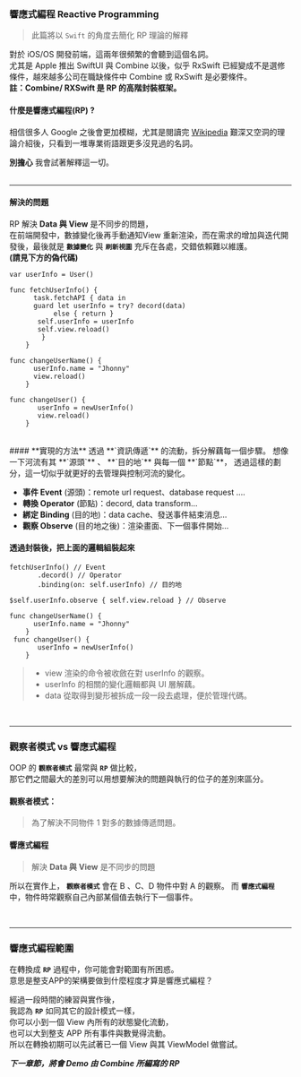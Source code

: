 ### 響應式編程 Reactive Programming  
> 此篇將以 `Swift` 的角度去簡化 RP 理論的解釋  
 
對於 iOS/OS 開發前端，這兩年很頻繁的會聽到這個名詞。  
尤其是 Apple 推出 SwiftUI 與 Combine 以後，似乎 RxSwift 已經變成不是選修條件，越來越多公司在職缺條件中 Combine 或 RxSwift 是必要條件。   
**註：Combine/ RXSwift 是 RP 的高階封裝框架。**  

#### 什麼是響應式編程(RP) ?
相信很多人 Google 之後會更加模糊，尤其是閱讀完 [Wikipedia](https://en.wikipedia.org/wiki/Reactive_programming) 艱深又空洞的理論介紹後，只看到一堆專業術語跟更多沒見過的名詞。    

**別擔心** 我會試著解釋這一切。   
<br>

---

#### **解決的問題**  

RP 解決 **Data 與 View** 是不同步的問題，  
在前端開發中，數據變化後再手動通知View 重新渲染，而在需求的增加與迭代開發後，最後就是 **`數據變化`** 與 **`刷新視圖`** 充斥在各處，交錯依賴難以維護。  
**(請見下方的偽代碼)**
 
```
var userInfo = User()  

func fetchUserInfo() {  
      task.fetchAPI { data in
      guard let userInfo = try? decord(data) 
           else { return }  
       self.userInfo = userInfo
       self.view.reload()
        }
    }

func changeUserName() {  
      userInfo.name = "Jhonny"  
      view.reload()  
    }

func changeUser() {  
       userInfo = newUserInfo()  
       view.reload()  
    } 
```
<br>
#### **實現的方法**
透過 **`資訊傳遞`** 的流動，拆分解藕每一個步驟。  
想像一下河流有其 **`源頭`** 、 **`目的地`** 與每一個 **`節點`**，  
透過這樣的劃分，這一切似乎就更好的去管理與控制河流的變化。  

- **事件 Event** (源頭)：remote url request、database request ....
- **轉換 Operator** (節點)：decord, data transform...
- **綁定 Binding** (目的地)：data cache、發送事件結束消息...
- **觀察 Observe** (目的地之後)：渲染畫面、下一個事件開始...  

#### 透過封裝後，把上面的邏輯組裝起來
```
fetchUserInfo() // Event
       .decord() // Operator
       .binding(on: self.userInfo) // 目的地
       
$self.userInfo.observe { self.view.reload } // Observe

func changeUserName() {  
      userInfo.name = "Jhonny"  
    }
 func changeUser() {  
       userInfo = newUserInfo()  
    } 
``` 
>- view 渲染的命令被收斂在對 userInfo 的觀察。  
>- userInfo 的相關的變化邏輯都與 UI 層解藕。  
>- data 從取得到變形被拆成一段一段去處理，便於管理代碼。  

<br>

---

### 觀察者模式 vs 響應式編程  
OOP 的 **`觀察者模式`** 最常與 **`RP`** 做比較，  
那它們之間最大的差別可以用想要解決的問題與執行的位子的差別來區分。   

#### 觀察者模式：  
> 為了解決不同物件 1 對多的數據傳遞問題。 
 
#### 響應式編程 
> 解決 **Data 與 View** 是不同步的問題

所以在實作上， **`觀察者模式`** 會在 B 、C、D 物件中對 A 的觀察。
而 **`響應式編程`** 中，物件時常觀察自己內部某個值去執行下一個事件。

<br>

---

### 響應式編程範圍
在轉換成 **`RP`** 過程中，你可能會對範圍有所困惑。  
意思是整支APP的架構要做到什麼程度才算是響應式編程？

經過一段時間的練習與實作後，  
我認為 **`RP`** 如同其它的設計模式一樣，  
你可以小到一個 View 內所有的狀態變化流動，  
也可以大到整支 APP 所有事件與數覺得流動。  
所以在轉換初期可以先試著已一個 View 與其 ViewModel 做嘗試。



***下一章節，將會 Demo 由 Combine 所編寫的 RP***
